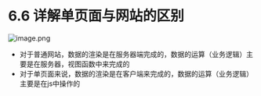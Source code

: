 # 6.6 详解单页面与网站的区别

![image.png](https://upload-images.jianshu.io/upload_images/7220971-6febfd84fcc5c223.png?imageMogr2/auto-orient/strip%7CimageView2/2/w/1240)
- 对于普通网站，数据的渲染是在服务器端完成的，数据的运算（业务逻辑）主要是在服务器，视图函数中来完成的
- 对于单页面来说，数据的渲染是在客户端来完成的，数据的运算（业务逻辑）主要是在js中操作的